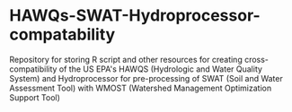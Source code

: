 # HAWQs-SWAT-Hydroprocessor-compatability
Repository for storing R script and other resources for creating cross-compatibility of the US EPA's HAWQS (Hydrologic and Water Quality System) and Hydroprocessor for pre-processing of SWAT (Soil and Water Assessment Tool) with WMOST (Watershed Management Optimization Support Tool)
